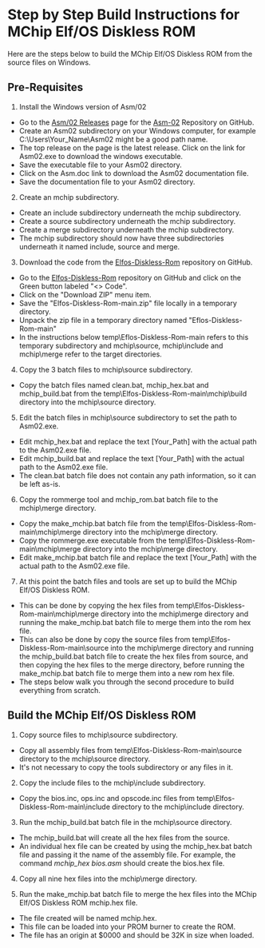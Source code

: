 # Step by Step Build Instructions for MChip Elf/OS Diskless ROM

Here are the steps below to build the MChip Elf/OS Diskless ROM from the source files on Windows.

Pre-Requisites
--------------
1. Install the Windows version of Asm/02
  * Go to the [Asm/02 Releases](https://github.com/fourstix/Asm-02/releases) page for the [Asm-02](https://github.com/fourstix/Asm-02) Repository on GitHub.
  * Create an Asm02 subdirectory on your Windows computer, for example C:\\Users\\Your_Name\\Asm02 might be a good path name.
  * The top release on the page is the latest release. Click on the link for Asm02.exe to download the windows executable.
  * Save the executable file to your Asm02 directory. 
  * Click on the Asm.doc link to download the Asm02 documentation file.
  * Save the documentation file to your Asm02 directory.
   
2. Create an mchip subdirectory.
  * Create an include subdirectory underneath the mchip subdirectory.
  * Create a source subdirectory underneath the mchip subdirectory.
  * Create a merge subdirectory underneath the mchip subdirectory.
  * The mchip subdirectory should now have three subdirectories underneath it named include, source and merge. 
  
3. Download the code from the [Elfos-Diskless-Rom](https://github.com/fourstix/Elfos-Diskless-Rom) repository on GitHub.
  * Go to the [Elfos-Diskless-Rom](https://github.com/fourstix/Elfos-Diskless-Rom) repository on GitHub and click on the Green button labeled "<> Code".
  * Click on the "Download ZIP" menu item.
  * Save the "Elfos-Diskless-Rom-main.zip" file locally in a temporary directory.
  * Unpack the zip file in a temporary directory named "Eflos-Diskless-Rom-main"
  * In the instructions below temp\\Eflos-Diskless-Rom-main refers to this temporary subdirectory and mchip\\source, mchip\\include and mchip\\merge refer to the target directories.
   
4. Copy the 3 batch files to mchip\\source subdirectory. 
  * Copy the batch files named clean.bat, mchip_hex.bat and mchip_build.bat from the temp\\Elfos-Diskless-Rom-main\\mchip\\build directory into the mchip\\source directory.
  
5. Edit the batch files in mchip\\source subdirectory to set the path to Asm02.exe.
  * Edit mchip_hex.bat and replace the text [Your_Path] with the actual path to the Asm02.exe file.
  * Edit mchip_build.bat and replace the text [Your_Path] with the actual path to the Asm02.exe file.
  * The clean.bat batch file does not contain any path information, so it can be left as-is.
  
6. Copy the rommerge tool and mchip_rom.bat batch file to the mchip\\merge directory.
  * Copy the make_mchip.bat batch file from the temp\\Elfos-Diskless-Rom-main\\mchip\\merge directory into the mchip\\merge directory.
  * Copy the rommerge.exe executable from the temp\\Elfos-Diskless-Rom-main\\mchip\\merge directory into the mchip\\merge directory.
  * Edit make_mchip.bat batch file and replace the text [Your_Path] with the actual path to the Asm02.exe file.
    
7. At this point the batch files and tools are set up to build the MChip Elf/OS Diskless ROM.  
  * This can be done by copying the hex files from temp\\Elfos-Diskless-Rom-main\\mchip\\merge directory into the mchip\\merge directory and running the make_mchip.bat batch file to merge them into the rom hex file.
  * This can also be done by copy the source files from temp\\Elfos-Diskless-Rom-main\\source into the mchip\\merge directory and running the mchip_build.bat batch file to create the hex files from source, and then copying the hex files to the merge directory, before running the make_mchip.bat batch file to merge them into a new rom hex file.
  * The steps below walk you through the second procedure to build everything from scratch. 
    
Build the MChip Elf/OS Diskless ROM
-----------------------------------

1. Copy source files to mchip\\source subdirectory. 
  * Copy all assembly files from temp\\Elfos-Diskless-Rom-main\\source directory to the mchip\\source directory. 
  * It's not necessary to copy the tools subdirectory or any files in it.  
    
2. Copy the include files to the mchip\\include subdirectory. 
  * Copy the bios.inc, ops.inc and opscode.inc files from temp\\Elfos-Diskless-Rom-main\\include directory to the mchip\\include directory. 
    
3. Run the mchip_build.bat batch file in the mchip\\source directory. 
  * The mchip_build.bat will create all the hex files from the source.
  * An individual hex file can be created by using the mchip_hex.bat batch file and passing it the name of the assembly file.  For example, the command *mchip_hex bios.asm* should create the bios.hex file.  
    
4. Copy all nine hex files into the mchip\\merge directory. 
  
5. Run the make_mchip.bat batch file to merge the hex files into the MChip Elf/OS Diskless ROM mchip.hex file. 
  * The file created will be named mchip.hex.
  * This file can be loaded into your PROM burner to create the ROM.
  * The file has an origin at $0000 and should be 32K in size when loaded.
  
  
